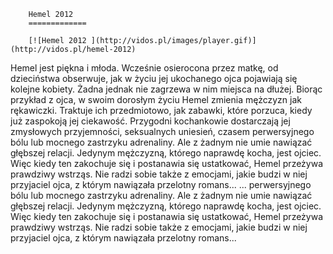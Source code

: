
        Hemel 2012 
        =============
        
        [![Hemel 2012 ](http://vidos.pl/images/player.gif)](http://vidos.pl/hemel-2012)
        
        
 Hemel jest piękna i młoda. Wcześnie osierocona przez matkę, od dzieciństwa obserwuje, jak w życiu jej ukochanego ojca pojawiają się kolejne kobiety. Żadna jednak nie zagrzewa w nim miejsca na dłużej. Biorąc przykład z ojca, w swoim dorosłym życiu Hemel zmienia mężczyzn jak rękawiczki. Traktuje ich przedmiotowo, jak zabawki, które porzuca, kiedy już zaspokoją jej ciekawość. Przygodni kochankowie dostarczają jej zmysłowych przyjemności, seksualnych uniesień, czasem perwersyjnego bólu lub mocnego zastrzyku adrenaliny. Ale z żadnym nie umie nawiązać głębszej relacji. Jedynym mężczyzną, którego naprawdę kocha, jest ojciec. Więc kiedy ten zakochuje się i postanawia się ustatkować, Hemel przeżywa prawdziwy wstrząs. Nie radzi sobie także z emocjami, jakie budzi w niej przyjaciel ojca, z którym nawiązała przelotny romans...   ... perwersyjnego bólu lub mocnego zastrzyku adrenaliny. Ale z żadnym nie umie nawiązać głębszej relacji. Jedynym mężczyzną, którego naprawdę kocha, jest ojciec. Więc kiedy ten zakochuje się i postanawia się ustatkować, Hemel przeżywa prawdziwy wstrząs. Nie radzi sobie także z emocjami, jakie budzi w niej przyjaciel ojca, z którym nawiązała przelotny romans...
    